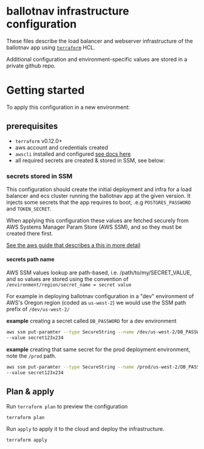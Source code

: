 # ballotnav infrastructure configuration

These files describe the load balancer and webserver infrastructure of the ballotnav app using [`terraform`](https://www.terraform.io/) HCL. 

Additional configuration and environment-specific values are stored in a private
github repo.

# Getting started
To apply this configuration in a new environment:

## prerequisites
- `terraform` v0.12.0+
- aws account and credentials created 
- `awscli` installed and configured [see docs here](https://aws.amazon.com/cli/)
- all required secrets are created & stored in SSM, see below:

### secrets stored in SSM
This configuration should create the initial deployment and infra for a load
balancer and ecs cluster running the ballotnav app at the given version. It
injects some secrets that the app requires to boot, .e.g `POSTGRES_PASSWORD` and
`TOKEN_SECRET`. 

When applying this configuration these values are fetched securely from AWS
Systems Manager Param Store (AWS SSM), and so they must be created there first.

[See the aws guide that describes a this in more detail](https://aws.amazon.com/premiumsupport/knowledge-center/ecs-data-security-container-task/#Complete_prerequisites)

#### secrets path name
AWS SSM values lookup are path-based, i.e. /path/to/my/SECRET_VALUE, and so values are stored using the convention
of `/environment/region/secret_name = secret value`

For example in deploying ballotnav configuration in a "dev" environment of AWS's
Oregon region (coded as `us-west-2`) we would use the SSM path prefix of
`/dev/us-west-2/`

**example**
creating a secret called `DB_PASSWORD` for a dev environment
```bash
aws ssm put-paramter --type SecureString --name /dev/us-west-2/DB_PASSWORD
--value secret123x234
```

**example**
creating that same secret for the prod deployment environment, note the `/prod`
path.

```bash
aws ssm put-paramter --type SecureString --name /prod/us-west-2/DB_PASSWORD
--value secret123x234
```

## Plan & apply
Run `terraform plan` to preview the configuration

```bash
terraform plan
```

Run `apply` to apply it to the cloud and deploy the infrastructure.
```bash
terraform apply
```

